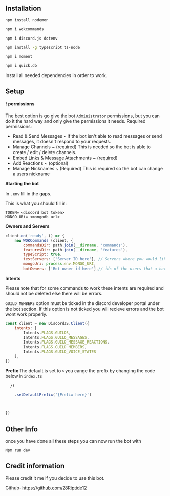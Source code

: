 ## Installation 

```sh
npm install nodemon 

npm i wokcommands

npm i discord.js dotenv

npm install -g typescript ts-node

npm i moment 

npm i quick.db

```

Install all needed dependencies in order to work.

## Setup 

❗ **permissions**


The best option is go give the bot `Administrator` permissions, but you can do it the hard way and only give the permissions it needs. Required permissions:

- Read & Send Messages ~  If the bot isn't able to read messages or send messages, it doesn't respond to your requests.
- Manage Channels ~ (required) This is needed so the bot is able to create / edit / delete channels.
- Embed Links & Message Attachments ~ (required) 
- Add Reactions ~ (optional)
- Manage Nicknames ~ (Required) This is required so the bot can change a users nickname 


**Starting the bot**

In `.env` fill in the gaps.

This is what you should fill in:

```
TOKEN= <discord bot token>
MONGO_URi= <mongodb url>

```

**Owners and Servers**



```js
client.on('ready', () => {
    new WOKCommands (client, {
        commandsDir: path.join(__dirname, 'commands'),
        featuresDir: path.join(__dirname, 'features'),
        typeScript: true,
        testServers: ['Server ID here'], // Servers where you would like commands to / work
        mongoUri: process.env.MONGO_URI,
        botOwners: ['Bot owner id here'],// ids of the users that a have access to owner only commands
```



**Intents**

Please note that for some commands to work these intents are required and should not be deleted else there will be errors. 

`GUILD_MEMBERS` option must be ticked in the discord developer portal under the bot section. If this option is not ticked you will recieve errors and the bot wont work properly.





```js
const client = new DiscordJS.Client({
    intents: [
        Intents.FLAGS.GUILDS, 
        Intents.FLAGS.GUILD_MESSAGES,
        Intents.FLAGS.GUILD_MESSAGE_REACTIONS,
        Intents.FLAGS.GUILD_MEMBERS,
        Intents.FLAGS.GUILD_VOICE_STATES
    ],
})
```





  **Prefix**
The default is set to `>` you cange the prefix by changing the code below in `index.ts`

```js
  })

    .setDefaultPrefix('{Prefix here}')
    

    
})
```

## Other Info 

once you have done all these steps you can now run the bot with

`Npm run dev` 






## Credit information

Please credit it me if you decide to use this bot.

Github- https://github.com/28Riptide12

